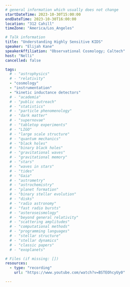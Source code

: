 ```yaml
---
# general information which usually does not change
startDateTime: 2023-10-30T15:00:00
endDateTime: 2023-10-30T16:00:00
location: "312 Cahill"
timeZone: "America/Los_Angeles"

# Talk information
title: "Understanding Highly Sensitive KIDS"
speaker: "Elijah Kane"
speakerAffiliation: "Observational Cosmology; Caltech"
host: "Nelli"
cancelled: false

tags:
  # - "astrophysics"
  # - "relativity"
  - "cosmology"
  - "instrumentation"
  - "kinetic inductance detectors"
  # - "academia"
  # - "public outreach"
  # - "statistics"
  # - "particle phenomenology"
  # - "dark matter"
  # - "supernovae"
  # - "tabletop experiments"
  # - "LIGO"
  # - "large scale structure"
  # - "quantum mechanics"
  # - "black holes"
  # - "binary black holes"
  # - "gravitational waves"
  # - "gravitational memory"
  # - "stars"
  # - "waves in stars"
  # - "tides"
  # - "Gaia"
  # - "astrometry"
  # - "astrochemistry"
  # - "planet formation"
  # - "binary stellar evolution"
  # - "disks"
  # - "radio astronomy"
  # - "fast radio bursts"
  # - "asteroseismology"
  # - "beyond general relativity"
  # - "scattering amplitudes"
  # - "computational methods"
  # - "programming languages"
  # - "stellar structure"
  # - "stellar dynamics"
  # - "classic papers"
  # - "exoplanets"

# Files (if missing: [])
resources:
  - type: "recording"
    url: "https://www.youtube.com/watch?v=BSTEOhcyUy0"

---
```



